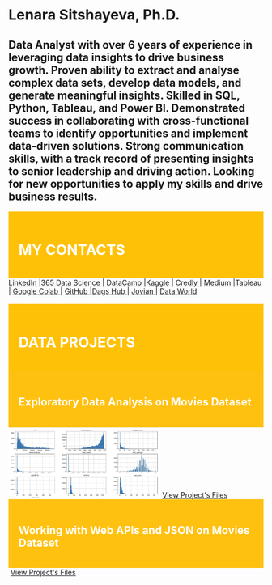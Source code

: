 # Lenara Sitshayeva, Ph.D. 
## Data Analyst with over 6 years of experience in leveraging data insights to drive business growth. Proven ability to extract and analyse complex data sets, develop data models, and generate meaningful insights. Skilled in SQL, Python, Tableau, and Power BI. Demonstrated success in collaborating with cross-functional teams to identify opportunities and implement data-driven solutions. Strong communication skills, with a track record of presenting insights to senior leadership and driving action. Looking for new opportunities to apply my skills and drive business results. 
<div style="background-color: #FFC107; padding: 20px;">
<h1 style="color: #FFF;">MY CONTACTS</h1>
</div>
<a href="https://www.linkedin.com/in/lenara-sitshayeva/">LinkedIn </a>|<a href="learn.365financialanalyst.com/profile/lenara-sitshayeva-phd/">365 Data Science </a>| <a href="https://www.datacamp.com/profile/LenaraSitshayeva">DataCamp </a>|<a href="https://www.kaggle.com/lenarasitshayeva">Kaggle </a>| <a href="https://www.credly.com/users/lenara-sitshayeva">Credly </a>| <a href="https://medium.com/@sitshayeva">Medium </a>|<a href="https://public.tableau.com/app/profile/lenara.sitshayeva">Tableau </a>| <a href="https://drive.google.com/drive/folders/1hDZrSDr9H5a28IoPMrSnel6Gb2EZWeSX?usp=share_link">Google Colab </a>| <a href="https://github.com/sitshayeva">GitHub </a>|<a href="https://dagshub.com/sitshayeva">Dags Hub </a>| <a href="https://jovian.com/sitshayeva">Jovian </a>| <a href="https://data.world/lenara">Data World </a>
<br><br>
<div style="background-color: #FFC107; padding: 20px;">
<h1 style="color: #FFF;"> DATA PROJECTS </h1>
</div>
<div style="background-color: #FFC110; padding: 20px;">
<h2 style="color: #FFF;">Exploratory Data Analysis on Movies Dataset</h2>
</div>
<img
  src="https://github.com/sitshayeva/lenara.github.io/blob/main/projects/EDA_movies_dataset/cover.png"
  style="display: inline-block; margin: 0 auto; max-width: 300px">
<a href="https://github.com/sitshayeva/lenara.github.io/tree/main/projects/EDA_movies_dataset/">View Project's Files</a> 
<div style="background-color: #FFC110; padding: 20px;">
<h2 style="color: #FFF;">Working with Web APIs and JSON on Movies Dataset</h2>
</div>
<img
  src=""
  style="display: inline-block; margin: 0 auto; max-width: 300px">
<a href="">View Project's Files</a> 
  
  
  

